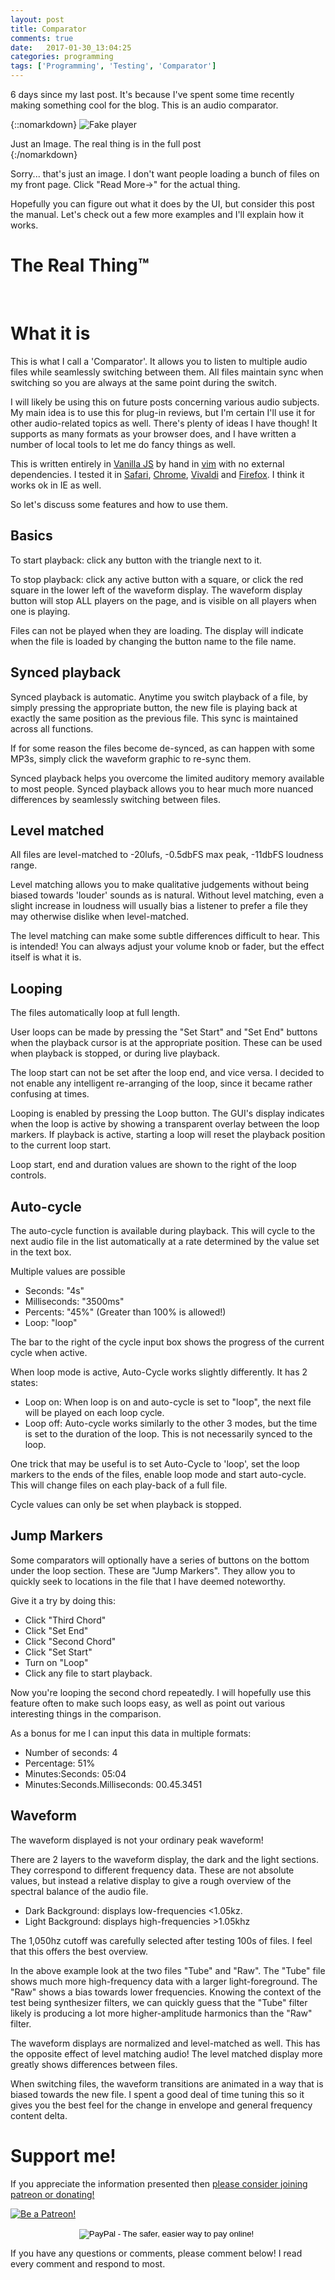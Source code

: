```yaml
---
layout: post
title: Comparator
comments: true
date:   2017-01-30_13:04:25 
categories: programming
tags: ['Programming', 'Testing', 'Comparator']
---
```


6 days since my last post. It's because I've spent some time recently making something cool for the blog. This is an audio comparator.

{::nomarkdown}
  <img src="/assets/Audio/FakePlayer.png" alt="Fake player">
  <div class="image-caption">Just an Image. The real thing is in the full post</div>
{:/nomarkdown}


Sorry... that's just an image. I don't want people loading a bunch of files on my front page. Click "Read More→" for the actual thing.

Hopefully you can figure out what it does by the UI, but consider this post the manual. Let's check out a few more examples and I'll explain how it works.

<!--more-->

# The Real Thing™

  <script type="text/javascript" src="/admc/comparator.js?v={{ site.time | date:'%s' }}"> </script>
  <link rel="stylesheet" type="text/css" href="/admc/admc.css">
<admc path="/assets/Audio/Diva" title="Diva Filter Comparison">
	<file name="Ladder.mp3" />
	<file name="Cascade.mp3" />
	<file name="Multimode.mp3" />
	<file name="Bite.mp3" />
	<file name="Uhbie.mp3" />
	<jump name="Second Chord" time="0:0.750" />
	<jump name="Third Chord" time="0:2.000" />
	<jump name="75%" time="50%" />
	<jump name="Last Chord" time="0:4.000" />
</admc>

<br />

# What it is

This is what I call a 'Comparator'. It allows you to listen to multiple audio files while seamlessly switching between them. All files maintain sync when switching so you are always at the same point during the switch.

I will likely be using this on future posts concerning various audio subjects. My main idea is to use this for plug-in reviews, but I'm certain I'll use it for other audio-related topics as well. There's plenty of ideas I have though! It supports as many formats as your browser does, and I have written a number of local tools to let me do fancy things as well. 

This is written entirely in [Vanilla JS](http://vanilla-js.com) by hand in [vim](http://www.vim.org) with no external dependencies. I tested it in [Safari](http://www.apple.com/safari/), [Chrome](https://www.google.com/chrome/browser/desktop/), [Vivaldi](https://vivaldi.net) and [Firefox](https://www.mozilla.org/en-US/firefox/new/). I think it works ok in IE as well.

So let's discuss some features and how to use them.

## Basics

To start playback: click any button with the triangle next to it.

To stop playback: click any active button with a square, or click the red square in the lower left of the waveform display. The waveform display button will stop ALL players on the page, and is visible on all players when one is playing.

Files can not be played when they are loading. The display will indicate when the file is loaded by changing the button name to the file name.

## Synced playback

Synced playback is automatic. Anytime you switch playback of a file, by simply pressing the appropriate button, the new file is playing back at exactly the same position as the previous file. This sync is maintained across all functions.

If for some reason the files become de-synced, as can happen with some MP3s, simply click the waveform graphic to re-sync them.

Synced playback helps you overcome the limited auditory memory available to most people. Synced playback allows you to hear much more nuanced differences by seamlessly switching between files.

## Level matched

All files are level-matched to -20lufs, -0.5dbFS max peak, -11dbFS loudness range.

Level matching allows you to make qualitative judgements without being biased towards 'louder' sounds as is natural. Without level matching, even a slight increase in loudness will usually bias a listener to prefer a file they may otherwise dislike when level-matched.

The level matching can make some subtle differences difficult to hear. This is intended! You can always adjust your volume knob or fader, but the effect itself is what it is.

## Looping

The files automatically loop at full length.

User loops can be made by pressing the "Set Start" and "Set End" buttons when the playback cursor is at the appropriate position. These can be used when playback is stopped, or during live playback.

The loop start can not be set after the loop end, and vice versa. I decided to not enable any intelligent re-arranging of the loop, since it became rather confusing at times.

Looping is enabled by pressing the Loop button. The GUI's display indicates when the loop is active by showing a transparent overlay between the loop markers. If playback is active, starting a loop will reset the playback position to the current loop start.

Loop start, end and duration values are shown to the right of the loop controls.

## Auto-cycle

The auto-cycle function is available during playback. This will cycle to the next audio file in the list automatically at a rate determined by the value set in the text box.

Multiple values are possible

* Seconds: "4s"
* Milliseconds: "3500ms"
* Percents: "45%" (Greater than 100% is allowed!)
* Loop: "loop"

The bar to the right of the cycle input box shows the progress of the current cycle when active.

When loop mode is active, Auto-Cycle works slightly differently. It has 2 states:

* Loop on: When loop is on and auto-cycle is set to "loop", the next file will be played on each loop cycle.
* Loop off: Auto-cycle works similarly to the other 3 modes, but the time is set to the duration of the loop. This is not necessarily synced to the loop.

One trick that may be useful is to set Auto-Cycle to 'loop', set the loop markers to the ends of the files, enable loop mode and start auto-cycle. This will change files on each play-back of a full file.

Cycle values can only be set when playback is stopped.

## Jump Markers

Some comparators will optionally have a series of buttons on the bottom under the loop section. These are "Jump Markers". They allow you to quickly seek to locations in the file that I have deemed noteworthy.

Give it a try by doing this:

* Click "Third Chord"
* Click "Set End"
* Click "Second Chord"
* Click "Set Start"
* Turn on "Loop"
* Click any file to start playback.

Now you're looping the second chord repeatedly. I will hopefully use this feature often to make such loops easy, as well as point out various interesting things in the comparison.

As a bonus for me I can input this data in multiple formats:

* Number of seconds: 4
* Percentage: 51%
* Minutes:Seconds: 05:04
* Minutes:Seconds.Milliseconds: 00.45.3451

## Waveform

The waveform displayed is not your ordinary peak waveform!

There are 2 layers to the waveform display, the dark and the light sections. They correspond to different frequency data. These are not absolute values, but instead a relative display to give a rough overview of the spectral balance of the audio file.

* Dark Background: displays low-frequencies <1.05kz.
* Light Background: displays high-frequencies >1.05khz

The 1,050hz cutoff was carefully selected after testing 100s of files. I feel that this offers the best overview.

In the above example look at the two files "Tube" and "Raw". The "Tube" file shows much more high-frequency data with a larger light-foreground. The "Raw" shows a bias towards lower frequencies. Knowing the context of the test being synthesizer filters, we can quickly guess that the "Tube" filter likely is producing a lot more higher-amplitude harmonics than the "Raw" filter.

The waveform displays are normalized and level-matched as well. This has the opposite effect of level matching audio! The level matched display more greatly shows differences between files.

When switching files, the waveform transitions are animated in a way that is biased towards the new file. I spent a good deal of time tuning this so it gives you the best feel for the change in envelope and general frequency content delta.

# Support me!

If you appreciate the information presented then <a href="/DonateNow/">please consider joining patreon or donating!</a>

<a href="https://www.patreon.com/bePatron?u=7465992"> <img class="patreon-button" src="/assets/Patreon.png" alt="Be a Patreon!"></a>

<form style="text-align: center;" action="https://www.paypal.com/cgi-bin/webscr" method="post" target="_top">
<input type="hidden" name="cmd" value="_s-xclick">
<input type="hidden" name="hosted_button_id" value="BR247JAZBTUJJ">
<input type="image" src="https://www.paypalobjects.com/en_US/i/btn/btn_donateCC_LG.gif" border="0" name="submit" alt="PayPal - The safer, easier way to pay online!">
<img alt="" border="0" src="https://www.paypalobjects.com/en_US/i/scr/pixel.gif" width="1" height="1">
</form>

If you have any questions or comments, please comment below! I read every comment and respond to most.
